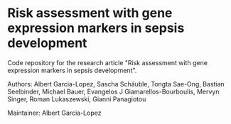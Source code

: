 # Risk assessment with gene expression markers in sepsis development
Code repository for the research article "Risk assessment with gene expression markers in sepsis development".

Authors: Albert Garcia-Lopez, Sascha Schäuble, Tongta Sae-Ong, Bastian Seelbinder, Michael
Bauer, Evangelos J Giamarellos-Bourboulis, Mervyn Singer, Roman Lukaszewski, Gianni Panagiotou

Maintainer: Albert Garcia-Lopez
